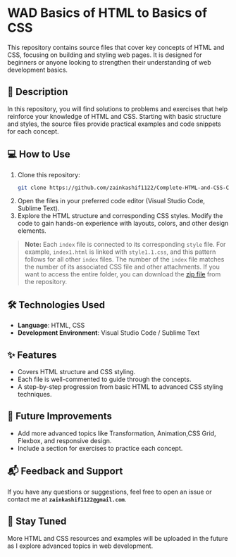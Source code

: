 # WAD Basics of HTML to Basics of CSS

This repository contains source files that cover key concepts of HTML and CSS, focusing on building and styling web pages. It is designed for beginners or anyone looking to strengthen their understanding of web development basics.

## 📝 Description

In this repository, you will find solutions to problems and exercises that help reinforce your knowledge of HTML and CSS. Starting with basic structure and styles, the source files provide practical examples and code snippets for each concept.

## 💻 How to Use

1. Clone this repository:
   ```bash
   git clone https://github.com/zainkashif1122/Complete-HTML-and-CSS-Course.git
2. Open the files in your preferred code editor (Visual Studio Code, Sublime Text).
3. Explore the HTML structure and corresponding CSS styles. Modify the code to gain hands-on experience with layouts, colors, and other design elements.

> **Note:** Each `index` file is connected to its corresponding `style` file. For example, `index1.html` is linked with `style1.1.css`, and this pattern follows for all other `index` files. The number of the `index` file matches the number of its associated CSS file and other attachments. If you want to access the entire folder, you can download the [zip file](HTML&CSS.zip) from the repository.

## 🛠 Technologies Used

- **Language**: HTML, CSS
- **Development Environment**: Visual Studio Code / Sublime Text

## ✨ Features

- Covers HTML structure and CSS styling.
- Each file is well-commented to guide through the concepts.
- A step-by-step progression from basic HTML to advanced CSS styling techniques.

## 🚀 Future Improvements

- Add more advanced topics like Transformation, Animation,CSS Grid, Flexbox, and responsive design.
- Include a section for exercises to practice each concept.

## 📬 Feedback and Support

If you have any questions or suggestions, feel free to open an issue or contact me at **`zainkashif1122@gmail.com`**.

## 📅 Stay Tuned

More HTML and CSS resources and examples will be uploaded in the future as I explore advanced topics in web development.
